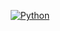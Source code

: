 <p align="center">
  <a align="center" href="">
    <!-- "https://latex.codecogs.com/png.latex?%5Cdpi%7B300%7D%20%5Chuge%20%7Be%7D%5E%7Bi%5Cpi%7D&plus;1%3D0" -->
    <img alt="Python" src="https://latex.codecogs.com/svg.image?\huge%20\sin^2(x)+\cos^2(x)=1"/>
  </a>
</p>

